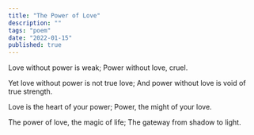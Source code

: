 ```yaml
---
title: "The Power of Love"
description: ""
tags: "poem"
date: "2022-01-15"
published: true
---
```


Love without power is weak;
Power without love, cruel.

Yet love without power is not true love;
And power without love is void of true strength.

Love is the heart of your power;
Power, the might of your love.

The power of love, the magic of life;
The gateway from shadow to light.
